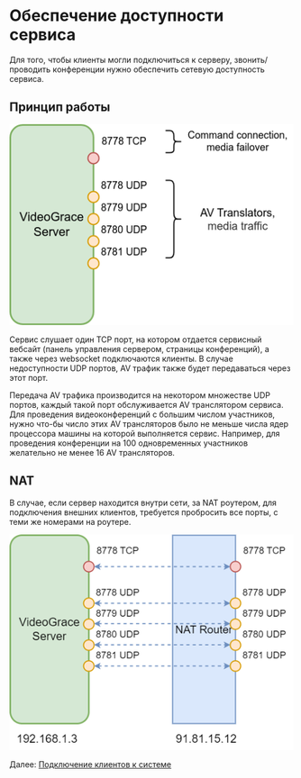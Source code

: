 ﻿# Обеспечение доступности сервиса
Для того, чтобы клиенты могли подключиться к серверу, звонить/проводить конференции нужно обеспечить 
сетевую доступность сервиса.

## Принцип работы
![Порты системы видеоконференцсвязи](../img/vg_network1.png)

Сервис слушает один TCP порт, на котором отдается сервисный вебсайт (панель управления сервером, страницы конференций), а также через websocket подключаются клиенты.
В случае недоступности UDP портов, AV трафик также будет передаваться через этот порт.

Передача AV трафика производится на некотором множестве UDP портов, каждый такой порт обслуживается AV транслятором сервиса.
Для проведения видеоконференций с большим числом участников, нужно что-бы число этих AV трансляторов было не меньше числа ядер процессора машины на которой выполняется сервис.
Например, для проведения конференции на 100 одновременных участников желательно не менее 16 AV трансляторов.

## NAT
В случае, если сервер находится внутри сети, за NAT роутером, для подключения внешних клиентов, требуется
пробросить все порты, с теми же номерами на роутере.

![Проброс портов видеоконференцсвязь](../img/vg_network2.png)

Далее: [Подключение клиентов к системе](client_connect.md)